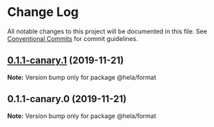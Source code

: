 # Change Log

All notable changes to this project will be documented in this file.
See [Conventional Commits](https://conventionalcommits.org) for commit guidelines.

## [0.1.1-canary.1](https://github.com/tunnckoCore/hela/compare/@hela/format@0.1.1-canary.0...@hela/format@0.1.1-canary.1) (2019-11-21)

**Note:** Version bump only for package @hela/format





## 0.1.1-canary.0 (2019-11-21)

**Note:** Version bump only for package @hela/format

